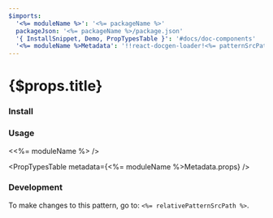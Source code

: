 ```yaml
---
$imports:
  '<%= moduleName %>': '<%= packageName %>'
  packageJson: '<%= packageName %>/package.json'
  '{ InstallSnippet, Demo, PropTypesTable }': '#docs/doc-components'
  '<%= moduleName %>Metadata': '!!react-docgen-loader!<%= patternSrcPath %>'
---
```


<h1>{$props.title}</h1>

### Install

<InstallSnippet packageJson={packageJson} />

### Usage

<Demo>
  <<%= moduleName %> />
</Demo>

<PropTypesTable metadata={<%= moduleName %>Metadata.props} />

### Development

To make changes to this pattern, go to: `<%= relativePatternSrcPath %>`.
